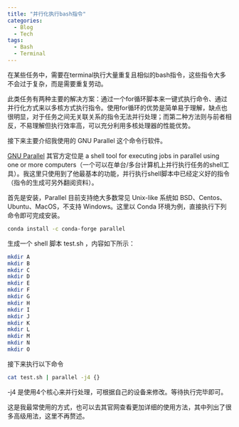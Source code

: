 ```yaml
---
title: "并行化执行bash指令"
categories:
  - Blog
  - Tech
tags:
  - Bash
  - Terminal
---
```


在某些任务中，需要在terminal执行大量重复且相似的bash指令，这些指令大多不会过于复杂，而是需要重复劳动。

此类任务有两种主要的解决方案：通过一个for循环脚本来一键式执行命令、通过并行化方式来以多核方式执行指令。使用for循环的优势是简单易于理解，缺点也很明显，对于任务之间无关联关系的指令无法并行处理；而第二种方法则与前者相反，不易理解但执行效率高，可以充分利用多核处理器的性能优势。

接下来主要介绍我使用的 GNU Parallel 这个命令行软件。

[GNU Parallel](https://www.gnu.org/software/parallel/) 其官方定位是 a shell tool for executing jobs in parallel using one or more computers（一个可以在单台/多台计算机上并行执行任务的shell工具）。我这里只使用到了他最基本的功能，并行执行shell脚本中已经定义好的指令（指令的生成可另外翻阅资料）。

首先是安装，Parallel 目前支持绝大多数常见 Unix-like 系统如 BSD、Centos、Ubuntu、MacOS，不支持 Windows。这里以 Conda 环境为例，直接执行下列命令即可完成安装。

```bash
conda install -c conda-forge parallel
```

生成一个 shell 脚本 test.sh ，内容如下所示：

```bash
mkdir A
mkdir B
mkdir C
mkdir D
mkdir E
mkdir F
mkdir G
mkdir H
mkdir I
mkdir J
mkdir K
mkdir L
mkdir M
mkdir N
mkdir O
```

接下来执行以下命令

```bash
cat test.sh | parallel -j4 {}
```

-j4 是使用4个核心来并行处理，可根据自己的设备来修改。等待执行完毕即可。

这是我最常使用的方式，也可以去其官网查看更加详细的使用方法，其中列出了很多高级用法，这里不再赘述。